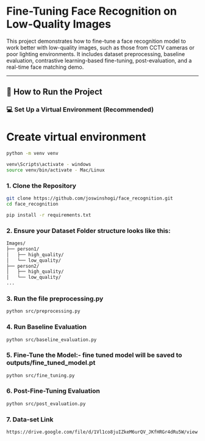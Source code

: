 # Fine-Tuning Face Recognition on Low-Quality Images

This project demonstrates how to fine-tune a face recognition model to work better with low-quality images, such as those from CCTV cameras or poor lighting environments. It includes dataset preprocessing, baseline evaluation, contrastive learning-based fine-tuning, post-evaluation, and a real-time face matching demo.

---

## 🚀 How to Run the Project

### 💻 Set Up a Virtual Environment (Recommended)
# Create virtual environment
```bash
python -m venv venv

venv\Scripts\activate - windows
source venv/bin/activate - Mac/Linux
```

### 1. Clone the Repository

```bash
git clone https://github.com/joswinshogi/face_recognition.git
cd face_recognition

pip install -r requirements.txt
```
### 2. Ensure your Dataset Folder structure looks like this:
```bash
Images/
├── person1/
│   ├── high_quality/
│   └── low_quality/
├── person2/
│   ├── high_quality/
│   └── low_quality/
...
```
### 3. Run the file preprocessing.py
```bash
python src/preprocessing.py
```
### 4. Run Baseline Evaluation
```bash
python src/baseline_evaluation.py
```
### 5.  Fine-Tune the Model:- fine tuned model will be saved to outputs/fine_tuned_model.pt
```bash
python src/fine_tuning.py
```
### 6. Post-Fine-Tuning Evaluation 
```bash
python src/post_evaluation.py
```
### 7. Data-set Link
```bash
https://drive.google.com/file/d/1Vl1co8juIZkeM6urQV_JKfHRGr4dRu5W/view
``` 






